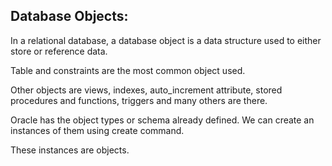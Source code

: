 ## Database Objects:

In a relational database, a database object is a data structure used to either store or reference data. 

Table and constraints are the most common object used.

Other objects are views, indexes, auto_increment attribute, stored procedures and functions, triggers and many others are there.

Oracle has the object types or schema already defined. We can create an instances of them using create command. 

These instances are objects.
